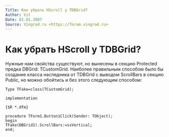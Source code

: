 ```yaml
---
Title: Как убрать HScroll у TDBGrid?
Author: Vit
Date: 01.01.2007
Source: Vingrad.ru <https://forum.vingrad.ru>
---
```



Как убрать HScroll у TDBGrid?
=============================

Нужные нам свойства существуют, но вынесены в секцию Protected предка
DBGrid: TCustomGrid. Наиболее правильным способом было бы создание
класса наследника от TDBGrid с выводом ScrollBars в секцию Public, но
можно обойтись и без этого следующим способом:


    Type TFake=class(TCustomGrid);
     
    implementation
     
    {$R *.dfm}
     
    procedure TForm1.Button1Click(Sender: TObject);
    begin
    TFake(DBGrid1).ScrollBars:=ssVertical;
    end;

